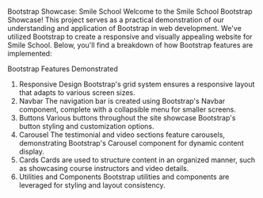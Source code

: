 Bootstrap Showcase: Smile School
Welcome to the Smile School Bootstrap Showcase! This project serves as a practical demonstration of our understanding and application of Bootstrap in web development. We've utilized Bootstrap to create a responsive and visually appealing website for Smile School. Below, you'll find a breakdown of how Bootstrap features are implemented:

Bootstrap Features Demonstrated
1. Responsive Design
Bootstrap's grid system ensures a responsive layout that adapts to various screen sizes.
2. Navbar
The navigation bar is created using Bootstrap's Navbar component, complete with a collapsible menu for smaller screens.
3. Buttons
Various buttons throughout the site showcase Bootstrap's button styling and customization options.
4. Carousel
The testimonial and video sections feature carousels, demonstrating Bootstrap's Carousel component for dynamic content display.
5. Cards
Cards are used to structure content in an organized manner, such as showcasing course instructors and video details.
6. Utilities and Components
Bootstrap utilities and components are leveraged for styling and layout consistency.
